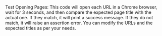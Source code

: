 Test Opening Pages:
This code will open each URL in a Chrome browser, wait for 3 seconds, and then compare the expected page title with the actual one. If they match, it will print a success message. If they do not match, it will raise an assertion error. You can modify the URLs and the expected titles as per your needs.
